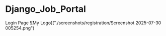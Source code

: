 # Django_Job_Portal
Login Page
![My Logo]("./screenshots/registration/Screenshot 2025-07-30 005254.png")